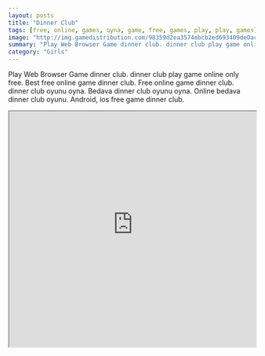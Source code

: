 ```yaml
---
layout: posts
title: "Dinner Club"
tags: [free, online, games, oyna, game, free, games, play, play, games]
image: "http://img.gamedistribution.com/98359d2ea3574ebcb2ed693409de0ac0.jpg"
summary: "Play Web Browser Game dinner club. dinner club play game online only free. Best free online game dinner club. Free online game dinner club. dinner club oyunu oyna. Bedava dinner club oyunu oyna. Online bedava dinner club oyunu. Android, ios free game dinner club."
category: "Girls"
---
```


Play Web Browser Game dinner club. dinner club play game online only free. Best free online game dinner club. Free online game dinner club. dinner club oyunu oyna. Bedava dinner club oyunu oyna. Online bedava dinner club oyunu. Android, ios free game dinner club.

<iframe width="100%" height="480px;" src="http://flash.gamedistribution.com?game=98359d2ea3574ebcb2ed693409de0ac0"></iframe>